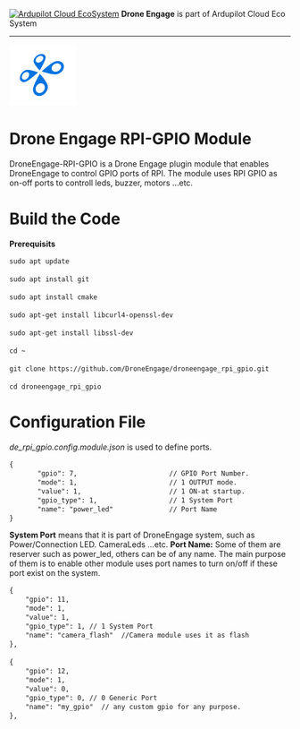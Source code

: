 
[![Ardupilot Cloud EcoSystem](https://cloud.ardupilot.org/_static/ardupilot_logo.png "Ardupilot Cloud EcoSystem")](https://cloud.ardupilot.org "Ardupilot Cloud EcoSystem") **Drone Engage** is part of Ardupilot Cloud Eco System

------------

![Drone Engage GPIO Module](resources/de_logo_title.png) 

# Drone Engage RPI-GPIO Module

DroneEngage-RPI-GPIO is a Drone Engage plugin module that enables DroneEngage to control GPIO ports of RPI.
The module uses RPI GPIO as on-off ports to controll leds, buzzer, motors ...etc.

 

# Build the Code

**Prerequisits**

    sudo apt update
    
    sudo apt install git
    
    sudo apt install cmake
   
    sudo apt-get install libcurl4-openssl-dev
   
    sudo apt-get install libssl-dev
    
    cd ~

    git clone https://github.com/DroneEngage/droneengage_rpi_gpio.git
    
    cd droneengage_rpi_gpio
    
    

    
    
    
      
      
    
# Configuration File

*de_rpi_gpio.config.module.json* is used to define ports.

    {
           "gpio": 7,            			// GPIO Port Number.
           "mode": 1,            			// 1 OUTPUT mode.
           "value": 1,           			// 1 ON-at startup.
           "gpio_type": 1,       			// 1 System Port
           "name": "power_led"    			// Port Name 
    }

**System Port** means that it is part of DroneEngage system, such as Power/Connection LED. CameraLeds ...etc.
**Port Name:** Some of them are reserver such as power_led, others can be of any name. The main purpose of them is to enable other module uses port names to turn on/off if these port exist on the system.

    {
	    "gpio": 11,
	    "mode": 1,
	    "value": 1,
	    "gpio_type": 1, // 1 System Port
	    "name": "camera_flash"  //Camera module uses it as flash
    },

    {
	    "gpio": 12,
	    "mode": 1,
	    "value": 0,
	    "gpio_type": 0, // 0 Generic Port
	    "name": "my_gpio"  // any custom gpio for any purpose.
    },

